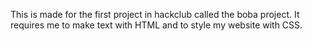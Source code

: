 This is made for the first project in hackclub called the boba project. It requires me to make text with HTML and to style my website with CSS.